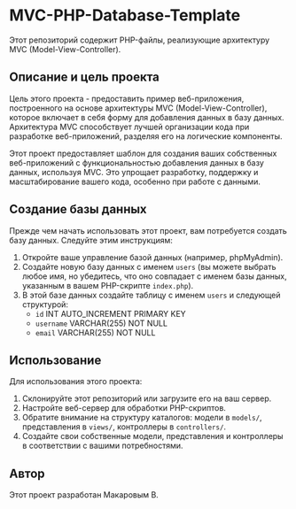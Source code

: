 # MVC-PHP-Database-Template

Этот репозиторий содержит PHP-файлы, реализующие архитектуру MVC (Model-View-Controller).

## Описание и цель проекта

Цель этого проекта - предоставить пример веб-приложения, построенного на основе архитектуры MVC (Model-View-Controller), которое включает в себя форму для добавления данных в базу данных. Архитектура MVC способствует лучшей организации кода при разработке веб-приложений, разделяя его на логические компоненты.

Этот проект предоставляет шаблон для создания ваших собственных веб-приложений с функциональностью добавления данных в базу данных, используя MVC. Это упрощает разработку, поддержку и масштабирование вашего кода, особенно при работе с данными.

## Создание базы данных

Прежде чем начать использовать этот проект, вам потребуется создать базу данных. Следуйте этим инструкциям:

1. Откройте ваше управление базой данных (например, phpMyAdmin).
2. Создайте новую базу данных с именем `users` (вы можете выбрать любое имя, но убедитесь, что оно совпадает с именем базы данных, указанным в вашем PHP-скрипте `index.php`).
3. В этой базе данных создайте таблицу с именем `users` и следующей структурой:
   - `id` INT AUTO_INCREMENT PRIMARY KEY
   - `username` VARCHAR(255) NOT NULL
   - `email` VARCHAR(255) NOT NULL

## Использование

Для использования этого проекта:

1. Склонируйте этот репозиторий или загрузите его на ваш сервер.
2. Настройте веб-сервер для обработки PHP-скриптов.
3. Обратите внимание на структуру каталогов: модели в `models/`, представления в `views/`, контроллеры в `controllers/`.
4. Создайте свои собственные модели, представления и контроллеры в соответствии с вашими потребностями.

## Автор

Этот проект разработан Макаровым В.

